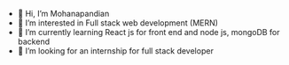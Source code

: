 - 👋 Hi, I’m Mohanapandian
- 👀 I’m interested in Full stack web development (MERN)
- 🌱 I’m currently learning React js for front end and node js, mongoDB for backend
- 💞️ I’m looking for an internship for full stack developer


<!---
Mohan-002/Mohan-002 is a ✨ special ✨ repository because its `README.md` (this file) appears on your GitHub profile.
You can click the Preview link to take a look at your changes.
--->
